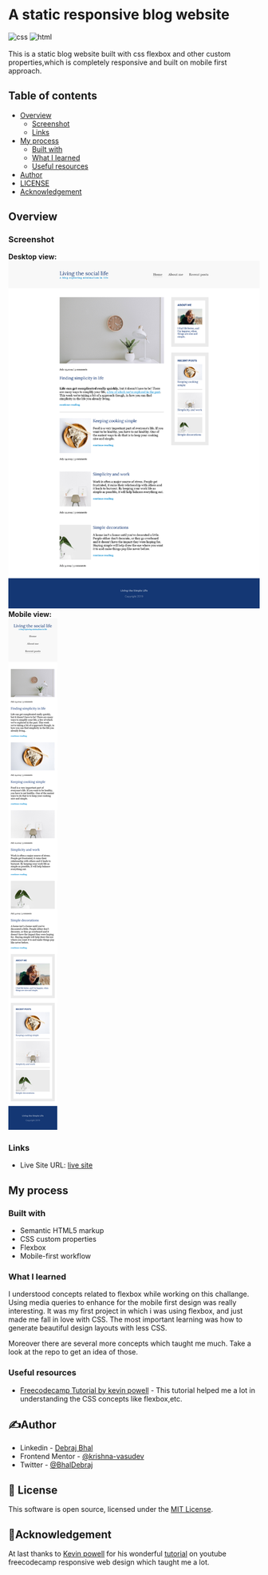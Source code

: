 # A static responsive blog website
![css](https://img.shields.io/badge/css-style-pink?labelColor=black&style=flat)
![html](https://img.shields.io/badge/html-markup-brown?labelColor=black&style=flat)
<br><br>
This is a static blog website built with css flexbox and other custom properties,which is completely responsive and built on mobile first approach.


## Table of contents
- [Overview](#overview)
  - [Screenshot](#screenshot)
  - [Links](#links)
- [My process](#my-process)
  - [Built with](#built-with)
  - [What I learned](#what-i-learned)
  - [Useful resources](#useful-resources)
- [Author](#author)
- [LICENSE](#license)
- [Acknowledgement](#acknowledgement)



## Overview

### Screenshot
<b>Desktop view:</b>
![](/media/screenshot1.png)
<b>Mobile view:</b><br>
![](/media/screenshot2.png)


### Links
- Live Site URL: [live site](#)

## My process

### Built with

- Semantic HTML5 markup
- CSS custom properties
- Flexbox
- Mobile-first workflow


### What I learned

I understood concepts related to flexbox while working on this challange. 
Using media queries to enhance for the mobile first design was really interesting.
It was my first project in which i was using flexbox, and just made me fall in love with CSS. The most important learning was how to generate beautiful design layouts with less CSS.


Moreover there are several more concepts which taught me much. Take a look at the repo to get an idea of those.



### Useful resources

- [Freecodecamp Tutorial by kevin powell](https://www.youtube.com/watch?v=srvUrASNj0s) - This tutorial helped me a lot in understanding the CSS concepts like flexbox,etc.



## ✍️Author

- Linkedin - [Debraj Bhal](https://www.linkedin.com/in/debraj-bhal-7597861b2/)
- Frontend Mentor - [@krishna-vasudev](https://www.frontendmentor.io/profile/krishna-vasudev)
- Twitter - [@BhalDebraj](https://mobile.twitter.com/BhalDebraj)


## 📜 License
This software is open source, licensed under the [MIT License](/LICENSE).

##  🙏Acknowledgement

At last thanks to [Kevin powell](https://github.com/kevin-powell) for his wonderful [tutorial](https://www.youtube.com/watch?v=srvUrASNj0s) on youtube freecodecamp responsive web design which taught me a lot.
